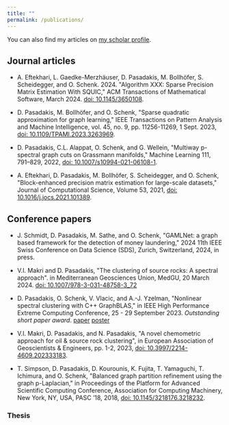 ```yaml
---
title: ""
permalink: /publications/
---
```


You can also find my articles on [my scholar profile](https://scholar.google.com/citations?user=X8lZFUEAAAAJ&hl=en).

## Journal articles

* A. Eftekhari, L. Gaedke-Merzhäuser, D. Pasadakis, M. Bollhöfer, S. Scheidegger, and O. Schenk. 2024. "Algorithm XXX: Sparse Precision Matrix Estimation With SQUIC," ACM Transactions of Mathematical Software, March 2024. [doi: 10.1145/3650108](https://doi.org/10.1145/3650108).

* D. Pasadakis, M. Bollhöfer, and O. Schenk, "Sparse quadratic approximation for graph learning," IEEE Transactions on Pattern Analysis and Machine Intelligence, vol. 45, no. 9, pp. 11256-11269, 1 Sept. 2023, [doi: 10.1109/TPAMI.2023.3263969](https://doi.org/10.1109/TPAMI.2023.3263969).

* D. Pasadakis, C.L. Alappat, O. Schenk, and G. Wellein, "Multiway p-spectral graph cuts on Grassmann manifolds," Machine Learning 111, 791–829, 2022, [doi: 10.1007/s10994-021-06108-1](https://doi.org/10.1007/s10994-021-06108-1). 

* A. Eftekhari, D. Pasadakis, M. Bollhöfer, S. Scheidegger, and O. Schenk, "Block-enhanced precision matrix estimation for large-scale datasets," Journal of Computational Science, Volume 53, 2021, [doi: 10.1016/j.jocs.2021.101389](https://doi.org/10.1016/j.jocs.2021.101389). 

## Conference papers

* J. Schmidt, D. Pasadakis, M. Sathe, and O. Schenk, "GAMLNet: a graph based framework for the detection of money laundering," 2024 11th IEEE Swiss Conference on Data Science (SDS), Zurich, Switzerland, 2024, in press.

* V.I. Makri and D. Pasadakis, "The clustering of source rocks: A spectral approach". in Mediterranean Geosciences Union, MedGU, 20 March 2024. [doi: 10.1007/978-3-031-48758-3_72](https://doi.org/10.1007/978-3-031-48758-3_72)

* D. Pasadakis, O. Schenk, V. Vlacic, and A.-J. Yzelman, "Nonlinear spectral clustering with C++ GraphBLAS," in IEEE High Performance Extreme Computing Conference, 25 - 29 September 2023. *Outstanding short paper award*. [paper](http://albert-jan.yzelman.net/PDFs/pasadakis23a-pp.pdf) [poster](http://DmsPas.github.io/files/Poster_IEEE_HPEC_23.pdf)

* V.I. Makri, D. Pasadakis, and N. Pasadakis, "A novel chemometric approach for oil & source rock clustering", in European Association of Geoscientists & Engineers, pp. 1-2, 2023, [doi: 10.3997/2214-4609.202333183](https://doi.org/10.3997/2214-4609.202333183).

* T. Simpson, D. Pasadakis, D. Kourounis, K. Fujita, T. Yamaguchi, T. Ichimura, and O. Schenk, "Balanced graph partition refinement using the graph p-Laplacian," in Proceedings of the Platform for Advanced Scientific Computing Conference, Association for Computing Machinery, New York, NY, USA, PASC ’18, 2018, [doi: 10.1145/3218176.3218232](https://doi.org/10.1145/3218176.3218232).

### Thesis
